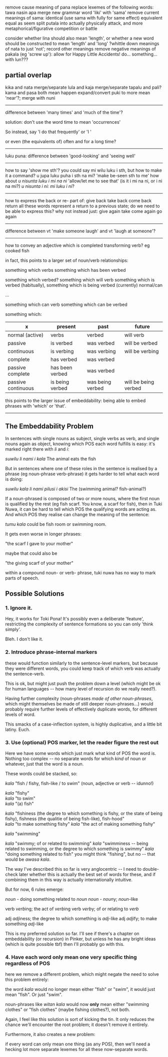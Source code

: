 remove cause meaning of pana
replace lexemes of the following words:
    tawa
    nasin
    apa
merge new grammar word 'liki' with 'sama'
    remove current meanings of sama:
    identical (use sama with fully for same effect)
    equivalent
    equal
    as
    seem
split putala into actually physically attack, and more metaphorical/figurative competition or battle

consider whether lina should also mean 'length', 
    or whether a new word should be constructed to mean 'length' and 'long'
?whittle down meanings of nata to just 'not'; record other meanings
remove negative meanings of pakala (eg 'screw up'): allow for Happy Little Accidents!
do... something... with lun???

partial overlap
----

kika and nata
merge/separate lula and kaja
merge/separate tapalu and pali?
kama and pasa both mean happen
expand/convert puki to more mean 'near'?; merge with nuni

---

difference between 'many times' and 'much of the time'?

solution: don't use the word time to mean 'occurrences'

So instead, say 'I do that frequently' or 'I '

or even (the equivalents of) often and for a long time?

----

luku puna: difference between 'good-looking' and 'seeing well'

----

how to say 'show me sth'?
    you could say mi wilu luku i sth,
    but how to make it a command?
        u jupa luku puha i sth na mi?
        'make be-seen sth to me'
    how about *u nisunta luku i mi na ni*
    'allow/let me to see that' (is it i mi na ni, or i ni na mi?)
    *u nisunta i ni: mi luku i ni*?

----

how to express the back or re- part of:
    give back
    take back
    come back
    return
all these words represent a return to a previous state; do we need to be able to express this?
why not instead just:
    give again
    take
    come again
    go again

----

difference between vt 'make someone laugh' and vt 'laugh at someone'?

-----

how to convey an adjective which is completed transforming verb? eg cooked fish

in fact, this points to a larger set of noun/verb relationships:

something which verbs
something which has been verbed

something which verbed?
something which will verb
something which is verbed (habitually),
something which is being verbed (currently)
normal/can

...

something which can verb
something which can be verbed

something which:

x                     | present              | past                  | future
----------------------|----------------------|-----------------------|--------
normal (active)       | verbs                | verbed                | will verb
passive               | is verbed            | was verbed            | will be verbed
continuous            | is verbing           | was verbing           | will be verbing
complete              | has verbed           | was verbed            | 
passive complete      | has been verbed      | was verbed
passive continuous    | is being verbed      | was being verbed      | will be being verbed


this points to the larger issue of embeddability: being able to embed phrases with 'which' or 'that'.

-----

The Embeddability Problem
-----------

In sentences with single nouns as subject, single verbs as verb, and single nouns again as object, 
knowing which POS each word fulfills is easy: it's marked right there with *li* and *i*:

*suwilu li nami i kala* The animal eats the fish

But in sentences where one of these roles in the sentence is realised by a phrase
(eg noun-phrase verb-phrase)
it gets harder to tell what each word is doing:

*suwilu kala li nami pilusi i akisi* The (swimming animal? fish-animal?)

If a noun-phrased is composed of two or more nouns, where the first noun is qualified by the rest
(eg fish scarf. You know, a scarf for fish),
then in Tuki Nuwa, it can be hard to tell which POS the qualifying words are acting as.
And which POS they realise can change the meaning of the sentence:

*tumu kala* could be fish room or swimming room.

It gets even worse in longer phrases:

"the scarf I gave to your mother"

maybe that could also be 

"the giving scarf of your mother"

within a compound noun- or verb- phrase, tuki nuwa has no way to mark parts of speech.


Possible Solutions
------

### 1. Ignore it.

Hey, it works for Toki Pona! It's possibly even a deliberate 'feature',
restricting the complexity of sentence formations so you can only 'think simply'.

Bleh. I don't like it.

### 2. Introduce phrase-internal markers

these would function similarly to the sentence-level markers, but because they were different words,
you could keep track of which verb was actually the sentence-verb.

This is ok, but might just push the problem down a level 
(which might be ok for human languages -- how many level of recursion do we really need?).

Having further complexity 
(noun-phrases *made of other noun-phrases*, which might themselves be made of still deeper noun-phrases...) 
would probably require further levels of effectively duplicate words, for different levels of word.

This smacks of a case-inflection system, is highly duplicative, and a little bit latiny. Euch.

### 3. Use (optional) POS marker, let the reader figure the rest out

Here we have some words which just mark what kind of POS the word is.
Nothing too complex -- no separate words for which *kind* of noun or whatever,
just that the word is a noun.

These words could be stacked, so:

*kala* "fish / fishy, fish-like / to swim" (noun, adjective or verb -- idunno!)

*kala <adj>* "fishy"  
*kala <vrb>* "to swim"  
*kala <nun>* "(a) fish"  

*kala <adj> <nun>* "fishiness (the degree to which something is fishy, or the state of being fishy), fishness (the qualitie of being fish-like), fish-hood"  
*kala <adj> <vrb>* "to make something fishy"
*kala <adj> <vrb> <nun>* "the act of making something fishy"

*kala <vrb> <nun>* "swimming"  

*kala <vrb> <adj>* "swimmy; of or related to swimming"
*kala <vrb> <adj> <nun>* "swimminess -- being related to swimming, or the degree to which something is swimmy"
*kala <nun> <vrb>* "doing something related to fish" you might think "fishing", but no -- that would be *awasa kala*.

The way I've described this so far is very anglocentric -- 
I need to double-check later whether this is actually the best set of words for these,
and if combining them in this way is actually internationally intuitive.

But for now, 6 rules emerge:

*noun* <verb> - doing something related to *noun*
*noun* <adje> - *noun*y; *noun*-like

verb <noun> *verb*ing; the act of *verb*ing
verb <adje> *verb*y; of or relating to *verb*

adj <noun> *adj*iness; the degree to which something is *adj*-like
adj <verb> *adj*ify; to make something *adj*-like


This is my preferred solution so far. I'll see if there's a chapter on embeddability (or recursion) in Pinker,
but unless he has any bright ideas (which is quite possible tbf) then I'll probably go with this.

### 4. Have each word only mean one very specific thing regardless of POS

here we remove a different problem, 
which might negate the need to solve this problem entirely:

the word *kala* would no longer mean either "fish" or "swim",
it would just mean "fish". Or just "swim". 

noun-phrases like *witan kala* would now **only** mean either "swimming clothes" or "fish clothes" (maybe fishing clothes?),
not both.

Again, I feel like this solution is sort of kicking the tin.
It only reduces the chance we'll encounter the root problem;
it doesn't remove it entirely.

Furthermore, it also creates a new problem:

if every word can only mean one thing (as any POS),
then we'll need a hecking lot more separate lexemes
for all these now-separate words.